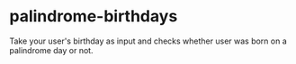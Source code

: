 # palindrome-birthdays
 Take your user's birthday as input and checks whether user was born on a palindrome day or not.
